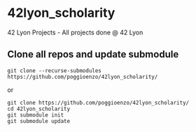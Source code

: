 # 42lyon_scholarity
42 Lyon Projects - All projects done @ 42 Lyon

## Clone all repos and update submodule

```
git clone --recurse-submodules https://github.com/poggioenzo/42lyon_scholarity/
```
or
```
git clone https://github.com/poggioenzo/42lyon_scholarity/
cd 42lyon_scholarity
git submodule init
git submodule update
```
